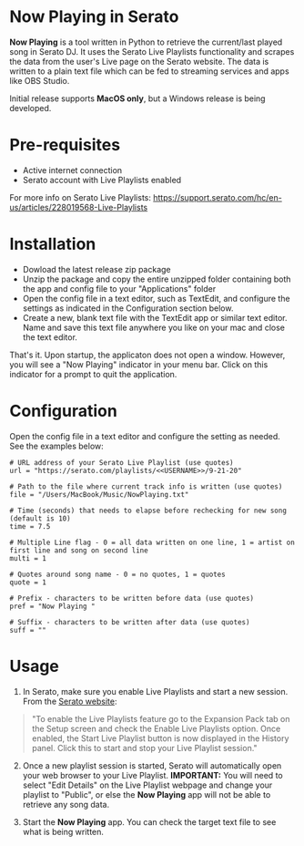 # __Now Playing__ in Serato
__Now Playing__ is a tool written in Python to retrieve the current/last played song in Serato DJ.  It uses the Serato Live Playlists functionality and scrapes the data from the user's Live page on the Serato website.  The data is written to a plain text file which can be fed to streaming services and apps like OBS Studio. 

Initial release supports __MacOS only__, but a Windows release is being developed.

# Pre-requisites
* Active internet connection
* Serato account with Live Playlists enabled

For more info on Serato Live Playlists: https://support.serato.com/hc/en-us/articles/228019568-Live-Playlists
  
# Installation
* Dowload the latest release zip package
* Unzip the package and copy the entire unzipped folder containing both the app and config file to your "Applications" folder
* Open the config file in a text editor, such as TextEdit, and configure the settings as indicated in the Configuration section below.
* Create a new, blank text file with the TextEdit app or similar text editor. Name and save this text file anywhere you like on your mac and close the text editor.

That's it.  Upon startup, the applicaton does not open a window.  However, you will see a "Now Playing" indicator in your menu bar.  Click on this indicator for a prompt to quit the application.

# Configuration
Open the config file in a text editor and configure the setting as needed.  See the examples below:

```
# URL address of your Serato Live Playlist (use quotes)
url = "https://serato.com/playlists/<<USERNAME>>/9-21-20"

# Path to the file where current track info is written (use quotes)
file = "/Users/MacBook/Music/NowPlaying.txt"

# Time (seconds) that needs to elapse before rechecking for new song (default is 10)
time = 7.5

# Multiple Line flag - 0 = all data written on one line, 1 = artist on first line and song on second line
multi = 1

# Quotes around song name - 0 = no quotes, 1 = quotes
quote = 1

# Prefix - characters to be written before data (use quotes)
pref = "Now Playing "

# Suffix - characters to be written after data (use quotes)
suff = ""
```

# Usage
1. In Serato, make sure you enable Live Playlists and start a new session. From the [Serato website](https://support.serato.com/hc/en-us/articles/228019568-Live-Playlists):

>"To enable the Live Playlists feature go to the Expansion Pack tab on the Setup screen and check the Enable Live Playlists option. Once enabled, the Start Live Playlist button is now displayed in the History panel. Click this to start and stop your Live Playlist session."

2. Once a new playlist session is started, Serato will automatically open your web browser to your Live Playlist. __IMPORTANT:__ You will need to select "Edit Details" on the Live Playlist webpage and change your playlist to "Public", or else the __Now Playing__ app will not be able to retrieve any song data.

3. Start the __Now Playing__ app.  You can check the target text file to see what is being written.
